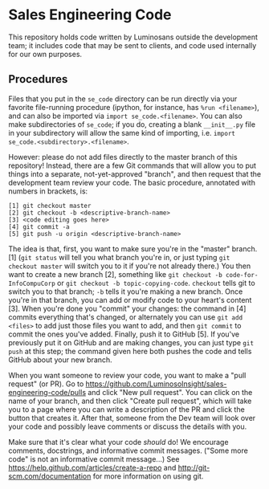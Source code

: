 Sales Engineering Code
======================

This repository holds code written by Luminosans outside the development
team; it includes code that may be sent to clients, and code used internally
for our own purposes.

Procedures
----------
Files that you put in the `se_code` directory can be run directly via your
favorite file-running procedure (ipython, for instance, has `%run <filename>`),
and can also be imported via `import se_code.<filename>`. You can also make
subdirectories of `se_code`; if you do, creating a blank `__init__.py` file in
your subdirectory will allow the same kind of importing, i.e. `import se_code.<subdirectory>.<filename>`.

However: please do not add files directly to the master branch of this
repository! Instead, there are a few Git commands that will allow you to put
things into a separate, not-yet-approved "branch", and then request that the
development team review your code.  The basic procedure, annotated with numbers
in brackets, is:

```
[1] git checkout master
[2] git checkout -b <descriptive-branch-name>
[3] <code editing goes here>
[4] git commit -a
[5] git push -u origin <descriptive-branch-name>
```

The idea is that, first, you want to make sure you're in the "master"
branch. [1] (`git status` will tell you what branch you're in, or just typing
`git checkout master` will switch you to it if you're not already there.) You
then want to create a new branch [2], something like `git checkout -b
code-for-InfoCompuCorp` or `git checkout -b topic-copying-code`. `checkout`
tells git to switch you to that branch; `-b` tells it you're making a new
branch.  Once you're in that branch, you can add or modify code to your heart's
content [3].  When you're done you "commit" your changes: the command in [4]
commits everything that's changed, or alternately you can use `git add <files>`
to add just those files you want to add, and then `git commit` to commit the
ones you've added.  Finally, push it to GitHub [5]. If you've previously put it
on GitHub and are making changes, you can just type `git push` at this step;
the command given here both pushes the code and tells GitHub about your new
branch.

When you want someone to review your code, you want to make a "pull request"
(or PR).  Go to https://github.com/LuminosoInsight/sales-engineering-code/pulls
and click "New pull request". You can click on the name of your branch, and
then click "Create pull request", which will take you to a page where you can
write a description of the PR and click the button that creates it.  After
that, someone from the Dev team will look over your code and possibly leave
comments or discuss the details with you.

Make sure that it's clear what your code *should* do! We encourage comments,
docstrings, and informative commit messages.  ("Some more code" is not an
informative commit message...)  See https://help.github.com/articles/create-a-repo and http://git-scm.com/documentation for more information on using git.